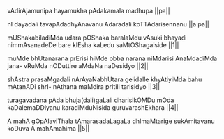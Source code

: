 vAdirAjamunipa hayamukha
pAdakamala madhupa ||pa|| 

nI dayadali tavapAdadhyAnavanu
Adaradali koTTAdarisennanu ||a pa|| 

mUShakabiladiMda udara pOShaka baralaMdu
vAsuki bhayadi nimmAsanadeDe bare
klEsha kaLedu saMtOShagaiside ||1|| 

muMde bhUtanarana prErisi hiMde obba narana
niMdarisi AnaMdadiMda jana-
vRuMda nODuttire aMdaNa naDesidyo ||2|| 

shAstra prasaMgadali nArAyaNabhUtara gelidalle
khyAtiyiMda bahu mAtanADi shrI-
nAthana maMdira prItili tarisidyo ||3|| 

turagavadana pAda bhuja(dali)gaLali
dharisikOMDu mOda kaDalemaDDiyanu
karadiMduNisida guruvarashEkhara ||4|| 

A mahA gOpAlaviThala tAmarasadaLagaLa
dhImaMtarige sukAmitavanu koDuva
A mahAmahima ||5||
